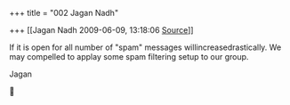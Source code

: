 +++
title = "002 Jagan Nadh"

+++
[[Jagan Nadh	2009-06-09, 13:18:06 [Source](https://groups.google.com/g/bvparishat/c/RTApdlHDEvs)]]



If it is open for all number of "spam" messages willincreasedrastically. We may compelled to applay some spam filtering setup to our group.

Jagan



